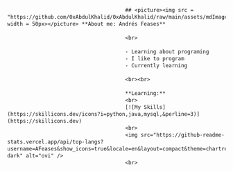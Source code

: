                                           ## <picture><img src = "https://github.com/0xAbdulKhalid/0xAbdulKhalid/raw/main/assets/mdImages/about_me.gif" width = 50px></picture> **About me: Andrés Feases**
                                        
                                          <br>
                                        
                                          - Learning about programing
                                          - I like to program
                                          - Currently learning 
                                        
                                          <br><br>
                                        
                                          **Learning:**
                                          <br>
                                          [![My Skills](https://skillicons.dev/icons?i=python,java,mysql,&perline=3)](https://skillicons.dev)
                                          <br>
                                          <img src="https://github-readme-stats.vercel.app/api/top-langs?username=AFeases&show_icons=true&locale=en&layout=compact&theme=chartreuse-dark" alt="ovi" />
                                          <br>





